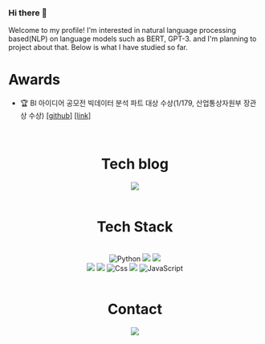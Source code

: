 ### Hi there 👋

Welcome to my profile! I'm interested in natural language processing based(NLP) on language models such as BERT, GPT-3.
and I'm planning to project about that. Below is what I have studied so far.

# Awards
- :trophy: BI 아이디어 공모전 빅데이터 분석 파트 대상 수상(1/179, 산업통상자원부 장관상 수상) [[github]](https://github.com/solar-and-Big-Data-contest/Solar_Location_Code) [[link]](https://datacontest.kr/board/view/97533073/3694)

<br>
<div align='center'>
  <h1>Tech blog</h1>
  <a href='https://perconsi.tistory.com/'><img src ="https://img.shields.io/badge/Tistory-000000.svg?&style=flat&logo=Tistory&logoColor=white"/></a>
 </div>
 
 <br>
<div align='center'>
  <h1>Tech Stack</h1><br>
  <img alt="Python" src ="https://img.shields.io/badge/Python-3776AB.svg?&style=&logo=Python&logoColor=white"/>
  <img src="https://img.shields.io/badge/Pandas-150458?style=flat&logo=pandas&logoColor=white"/>
  <img src="https://img.shields.io/badge/tensorflow-FF6F00?style=flat&logo=tensorflow&logoColor=white"/><br>
  <img src="https://img.shields.io/badge/react-61DAFB?style=flat&logo=react&logoColor=black"> 
  <img src="https://img.shields.io/badge/node.js-339933?style=flat&logo=Node.js&logoColor=white">
  <img alt="Css" src ="https://img.shields.io/badge/CSS3-1572B6.svg?&style=flat&logo=CSS3&logoColor=white"/>
  <img src="https://img.shields.io/badge/Scikit-learn-F7931E?style=flat&logo=scikit-learn&logoColor=white"/>
  <img alt="JavaScript" src ="https://img.shields.io/badge/JavaScriipt-F7DF1E.svg?&style=flat&logo=JavaScript&logoColor=black"/>
</div>
 
<br>
<div align='center'>
  <h1>Contact</h1>
  <img src ="https://img.shields.io/badge/Gmail-EA4335.svg?&style=flat-squaare&logo=Gmail&logoColor=white"/>
</div>

